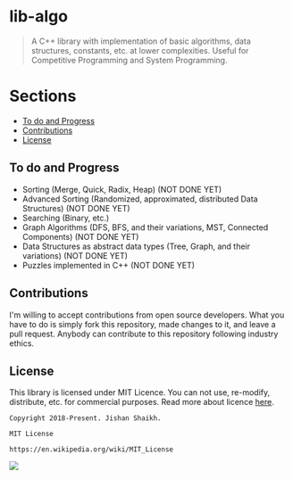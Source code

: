 # lib-algo
> A C++ library with implementation of basic algorithms, data structures, constants, etc. at lower complexities. Useful for Competitive Programming and System Programming.

# Sections
- [To do and Progress](https://github.com/Jishanshaikh4/lib-algo/blob/master/README.md#to-do-and-progress)
- [Contributions](https://github.com/Jishanshaikh4/lib-algo/blob/master/README.md#contributions)
- [License](https://github.com/Jishanshaikh4/lib-algo/blob/master/README.md#license)

## To do and Progress
- Sorting (Merge, Quick, Radix, Heap) (NOT DONE YET)
- Advanced Sorting (Randomized, approximated, distributed Data Structures) (NOT DONE YET)
- Searching (Binary, etc.)
- Graph Algorithms (DFS, BFS, and their variations, MST, Connected Components) (NOT DONE YET)
- Data Structures as abstract data types (Tree, Graph, and their variations) (NOT DONE YET)
- Puzzles implemented in C++ (NOT DONE YET)

## Contributions
I'm willing to accept contributions from open source developers. What you have to do is simply fork this repository, made changes to it, and leave a pull request. Anybody can contribute to this repository following industry ethics.

## License
This library is licensed under MIT Licence. You can not use, re-modify, distribute, etc. for commercial purposes. Read more about licence [here](https://en.wikipedia.org/wiki/MIT_License).

    Copyright 2018-Present. Jishan Shaikh.

    MIT License

    https://en.wikipedia.org/wiki/MIT_License

![](https://upload.wikimedia.org/wikipedia/commons/f/f8/License_icon-mit-88x31-2.svg)
